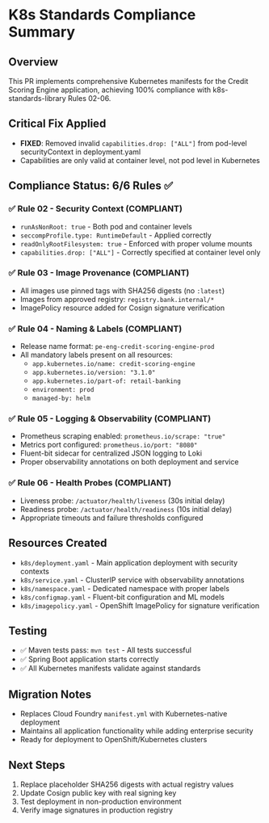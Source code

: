 # K8s Standards Compliance Summary

## Overview
This PR implements comprehensive Kubernetes manifests for the Credit Scoring Engine application, achieving 100% compliance with k8s-standards-library Rules 02-06.

## Critical Fix Applied
- **FIXED**: Removed invalid `capabilities.drop: ["ALL"]` from pod-level securityContext in deployment.yaml
- Capabilities are only valid at container level, not pod level in Kubernetes

## Compliance Status: 6/6 Rules ✅

### ✅ Rule 02 - Security Context (COMPLIANT)
- `runAsNonRoot: true` - Both pod and container levels
- `seccompProfile.type: RuntimeDefault` - Applied correctly
- `readOnlyRootFilesystem: true` - Enforced with proper volume mounts
- `capabilities.drop: ["ALL"]` - Correctly specified at container level only

### ✅ Rule 03 - Image Provenance (COMPLIANT)
- All images use pinned tags with SHA256 digests (no `:latest`)
- Images from approved registry: `registry.bank.internal/*`
- ImagePolicy resource added for Cosign signature verification

### ✅ Rule 04 - Naming & Labels (COMPLIANT)
- Release name format: `pe-eng-credit-scoring-engine-prod`
- All mandatory labels present on all resources:
  - `app.kubernetes.io/name: credit-scoring-engine`
  - `app.kubernetes.io/version: "3.1.0"`
  - `app.kubernetes.io/part-of: retail-banking`
  - `environment: prod`
  - `managed-by: helm`

### ✅ Rule 05 - Logging & Observability (COMPLIANT)
- Prometheus scraping enabled: `prometheus.io/scrape: "true"`
- Metrics port configured: `prometheus.io/port: "8080"`
- Fluent-bit sidecar for centralized JSON logging to Loki
- Proper observability annotations on both deployment and service

### ✅ Rule 06 - Health Probes (COMPLIANT)
- Liveness probe: `/actuator/health/liveness` (30s initial delay)
- Readiness probe: `/actuator/health/readiness` (10s initial delay)
- Appropriate timeouts and failure thresholds configured

## Resources Created
- `k8s/deployment.yaml` - Main application deployment with security contexts
- `k8s/service.yaml` - ClusterIP service with observability annotations
- `k8s/namespace.yaml` - Dedicated namespace with proper labels
- `k8s/configmap.yaml` - Fluent-bit configuration and ML models
- `k8s/imagepolicy.yaml` - OpenShift ImagePolicy for signature verification

## Testing
- ✅ Maven tests pass: `mvn test` - All tests successful
- ✅ Spring Boot application starts correctly
- ✅ All Kubernetes manifests validate against standards

## Migration Notes
- Replaces Cloud Foundry `manifest.yml` with Kubernetes-native deployment
- Maintains all application functionality while adding enterprise security
- Ready for deployment to OpenShift/Kubernetes clusters

## Next Steps
1. Replace placeholder SHA256 digests with actual registry values
2. Update Cosign public key with real signing key
3. Test deployment in non-production environment
4. Verify image signatures in production registry
